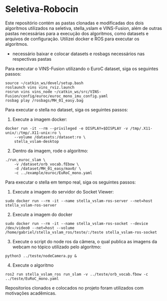 # Seletiva-Robocin

Este repositório contém as pastas clonadas e modificadas dos dois algorítmos utilizados na seletiva, stella_vslam e VINS-Fusion, além de outras pastas necessárias para a execução dos algoritmos, como datasets e arquivos de configuração. Utilizei docker e ROS para executar os algoritmos.

* necessário baixar e colocar datasets e rosbags necessários nas respectivas pastas

Para executar o VINS-Fusion utilizando o EuroC dataset, siga os seguintes passos:

```
source ~/catkin_ws/devel/setup.bash
roslaunch vins vins_rviz.launch
rosrun vins vins_node ~/catkin_ws/src/VINS-Fusion/config/euroc/euroc_mono_imu_config.yaml 
rosbag play /rosbags/MH_01_easy.bag
```

Para executar o stella no dataset, siga os seguintes passos:

1. Execute a imagem docker:
```
docker run -it --rm --privileged -e DISPLAY=$DISPLAY -v /tmp/.X11-unix/:/tmp/.X11-unix:ro \
    --volume /datasets:/dataset:ro \
    stella_vslam-desktop
```

2. Dentro da imagem, rode o algoritmo:

```
./run_euroc_slam \
    -v /dataset/orb_vocab.fEbow \
    -d /dataset/MH_01_easy/mav0/ \
    -c ../example/euroc/EuRoC_mono.yaml
```

Para executar o stella em tempo real, siga os seguintes passos:

1. Execute a imagem do servidor do Socket Viewer:
```
sudo docker run --rm -it --name stella_vslam-ros-server --net=host stella_vslam-ros-server
```

2. Execute a imagem do docker
```
sudo docker run --rm -it --name stella_vslam-ros-socket --device /dev/video0 --net=host --volume /home/gabriel/stella_vslam_ros/teste/:/teste stella_vslam-ros-socket
```

3. Execute o script do node ros da câmera, o qual publica as imagens da webcam no tópico utilizado pelo algoritmo:
```
python3 ../teste/nodeCamera.py &
```

4. Execute o algoritmo
```
ros2 run stella_vslam_ros run_slam -v ../teste/orb_vocab.fbow -c ../teste/EuRoC_mono.yaml 
```
Repositorios clonados e colocados no projeto foram utilizados com motivações acadêmicas.
